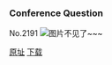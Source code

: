 ### Conference Question
No.2191
![图片不见了~~~](https://imgs.xkcd.com/comics/conference_question.png)

[原址](https://xkcd.com//2191) [下载](https://imgs.xkcd.com/comics/conference_question.png)


